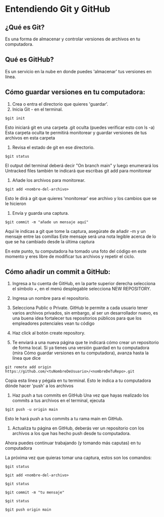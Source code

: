 ﻿# Entendiendo Git y GitHub

## ¿Qué es Git?

Es una forma de almacenar y controlar versiones de archivos en tu computadora.

## Qué es GitHub?

Es un servicio en la nube en donde puedes 'almacenar' tus versiones en línea.

## Cómo guardar versiones en tu computadora:

 1. Crea o entra el directorio que quieres 'guardar'.
 1. Inicia Git - en el terminal.

   `$git init`

  Esto iniciará git en una carpeta .git oculta (puedes verificar esto con ls -a)
  Esta carpeta oculta te permitirá monitorear y guardar versiones de tus archivos en esta carpeta

 1. Revisa el estado de git en ese directorio.

   `$git status`

  El output del terminal deberá decir "On branch main" y luego enumerará los Untracked files
  también te indicará que escribas git add para monitorear

 1. Añade los archivos para monitorear.

   `$git add <nombre-del-archivo>`

  Esto le dirá a git que quieres 'monitorear' ese archivo y los cambios que se le hicieron

 1. Envía y guarda una captura.

   `$git commit -m "añade un mensaje aquí"`

  Aquí le indicas a git que tome la captura, asegúrate de añadir -m y un mensaje entre las comillas 
  Este mensaje será una nota legible acerca de lo que se ha cambiado desde la última captura

  En este punto, tu computadora ha tomado una foto del código en este momento y eres libre de modificar tus archivos y repetir el ciclo.

## Cómo añadir un commit a GitHub:

 1. Ingresa a tu cuenta de GitHub, en la parte superior derecha selecciona el símbolo *+*, en el menú desplegable selecciona NEW REPOSITORY.

 1. Ingresa un nombre para el repositorio.

 1. Selecciona Public o Private. GitHub le permite a cada usuario tener varios archivos privados, sin embargo, al ser un desarrollador nuevo, es una buena idea fortalecer tus repositorios públicos para que los empleadores potenciales vean tu código 

 1. Haz click al botón create repository.

 1. Te enviará a una nueva página que te indicará cómo crear un repositorio de forma local. Si ya tienes una versión guardad en tu computadora (mira Cómo guardar versiones en tu computadora), avanza hasta la línea que dice

   `git remote add origin https://github.com/<tuNombreDeUsuario>/<nombreDeTuRepo>.git`

  Copia esta línea y pégala en tu terminal. Esto le indica a tu computadora dónde hacer 'push' a los archivos

 1. Haz push a tus commits en GitHub
  Una vez que hayas realizado los commits a tus archivos en el terminal, ejecuta

   `$git push -u origin main`

  Esto le hará push a tus commits a tu rama main en GitHub.

 1. Actualiza tu página en GitHub, deberás ver un repositorio con los archivos a los que has hecho push desde tu computadora.

  Ahora puedes continuar trabajando (y tomando más caputas) en tu computadora

  La próxima vez que quieras tomar una captura, estos son los comandos:

   `$git status`

   `$git add <nombre-del-archivo>`

   `$git status`

   `$git commit -m "tu mensaje"`

   `$git status`

   `$git push origin main`
